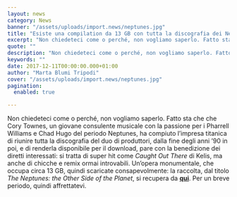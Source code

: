 ```yaml
---
layout: news
category: News
banner: "/assets/uploads/import.news/neptunes.jpg"
title: "Esiste una compilation da 13 GB con tutta la discografia dei Neptunes, ed è gratis"
excerpt: "Non chiedeteci come o perché, non vogliamo saperlo. Fatto sta che che Cory Townes, un giovane consulente musicale con la passione per i Pharrell Williams e Chad Hugo del periodo Neptunes, ha compiuto l’impresa titanica di riunire tutta la discografia del duo di produttori, dalla fine degli anni ’90 in poi, e di renderla disponibile [&hellip"
quote: ""
description: "Non chiedeteci come o perché, non vogliamo saperlo. Fatto sta che che Cory Townes, un giovane consulente musicale con la passione per i Pharrell Williams e Chad Hugo del periodo Neptunes, ha compiuto l’impresa titanica di riunire tutta la discografia del duo di produttori, dalla fine degli anni ’90 in poi, e di renderla disponibile [&hellip"
keywords: ""
date: 2017-12-11T00:00:00.000+01:00
author: "Marta Blumi Tripodi"
cover: "/assets/uploads/import.news/neptunes.jpg"
pagination:
  enabled: true

---
```


Non chiedeteci come o perché, non vogliamo saperlo. Fatto sta che che Cory Townes, un giovane consulente musicale con la passione per i Pharrell Williams e Chad Hugo del periodo Neptunes, ha compiuto l’impresa titanica di riunire tutta la discografia del duo di produttori, dalla fine degli anni ’90 in poi, e di renderla disponibile per il download, pare con la benedizione dei diretti interessati: si tratta di super hit come _Caught Out There_ di Kelis, ma anche di chicche e remix ormai introvabili. Un’opera monumentale, che occupa circa 13 GB, quindi scaricate consapevolmente: la raccolta, dal titolo _The Neptunes: the Other Side of the Planet_, si recupera da [**qui**](https://herewithme.co/neptunes). Per un breve periodo, quindi affrettatevi.
